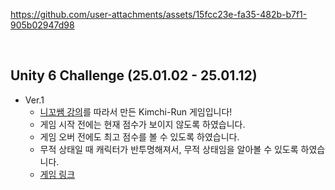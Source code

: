 https://github.com/user-attachments/assets/15fcc23e-fa35-482b-b7f1-905b02947d98

<br>

## Unity 6 Challenge (25.01.02 - 25.01.12)
- Ver.1
  - [니꼬쌤 강의](https://www.youtube.com/watch?v=A58_FWqiekI)를 따라서 만든 Kimchi-Run 게임입니다!
  - 게임 시작 전에는 현재 점수가 보이지 않도록 하였습니다.
  - 게임 오버 전에도 최고 점수를 볼 수 있도록 하였습니다.
  - 무적 상태일 때 캐릭터가 반투명해져서, 무적 상태임을 알아볼 수 있도록 하였습니다.
  - [게임 링크](https://play.unity.com/en/games/61cc194a-3339-41d8-9e02-14e72bdeb959/kimchi-run-by-dongle)






